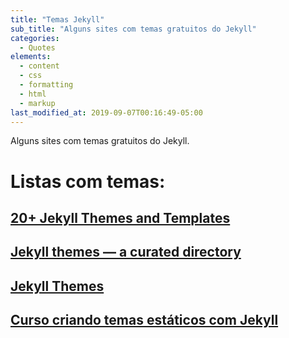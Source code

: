 ```yaml
---
title: "Temas Jekyll"
sub_title: "Alguns sites com temas gratuitos do Jekyll"
categories:
  - Quotes
elements:
  - content
  - css
  - formatting
  - html
  - markup
last_modified_at: 2019-09-07T00:16:49-05:00
---
```

Alguns sites com temas gratuitos do Jekyll.

# Listas com temas:

## [20+ Jekyll Themes and Templates](https://www.wowthemes.net/jekyll-themes-templates/)

## [Jekyll themes — a curated directory](https://jekyllthemes.io/)

## [Jekyll Themes](https://jekyllthemes.dev/)

## [Curso criando temas estáticos com Jekyll](https://www.udemy.com/course/criando-sites-estaticos-com-jekyll/)